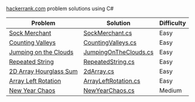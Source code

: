 [hackerrank.com](https://hackerrank.com) problem solutions using C#

| Problem | Solution | Difficulty |
| --- | --- | --- |
| [Sock Merchant](https://www.hackerrank.com/challenges/sock-merchant) | [SockMerchant.cs](SockMerchant.cs) | Easy |
| [Counting Valleys](https://www.hackerrank.com/challenges/counting-valleys) | [CountingValleys.cs](CountingValleys.cs) | Easy |
| [Jumping on the Clouds](https://www.hackerrank.com/challenges/jumping-on-the-clouds) | [JumpingOnTheClouds.cs](JumpingOnTheClouds.cs) | Easy |
| [Repeated String](https://www.hackerrank.com/challenges/repeated-string) | [RepeatedString.cs](RepeatedString.cs) | Easy |
| [2D Array Hourglass Sum](https://www.hackerrank.com/challenges/2d-array) | [2dArray.cs](2dArray.cs) | Easy |
| [Array Left Rotation](https://www.hackerrank.com/challenges/ctci-array-left-rotation) | [ArrayLeftRotation.cs](ArrayLeftRotation.cs) | Easy |
| [New Year Chaos](https://www.hackerrank.com/challenges/new-year-chaos) | [NewYearChaos.cs](NewYearChaos.cs) | Medium |